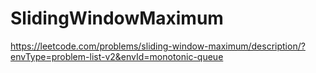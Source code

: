 # SlidingWindowMaximum
https://leetcode.com/problems/sliding-window-maximum/description/?envType=problem-list-v2&envId=monotonic-queue
